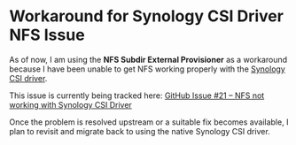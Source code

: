 # Workaround for Synology CSI Driver NFS Issue

As of now, I am using the **NFS Subdir External Provisioner** as a workaround
because I have been unable to get NFS working properly with the [Synology CSI driver](https://github.com/zebernst/synology-csi-talos).

This issue is currently being tracked here: [GitHub Issue #21 – NFS not working with Synology CSI Driver](https://github.com/zebernst/synology-csi-talos/issues/21)

Once the problem is resolved upstream or a suitable fix becomes available,
I plan to revisit and migrate back to using the native Synology CSI driver.
